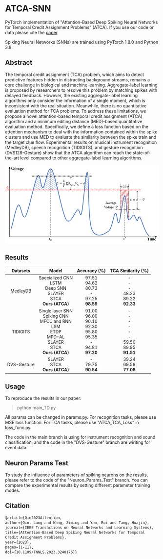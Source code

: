 # ATCA-SNN

PyTorch implementation of "Attention-Based Deep Spiking Neural Networks for Temporal Credit Assignment Problems" (ATCA). If you use our code or data please cite the [paper](<https://ieeexplore.ieee.org/document/10038509/>).

Spiking Neural Networks (SNNs) are trained using PyTorch 1.8.0 and Python 3.8.

## Abstract

The temporal credit assignment (TCA) problem, which aims to detect predictive features hidden in distracting background streams, remains a core challenge in biological and machine learning. Aggregate-label learning is proposed by researchers to resolve this problem by matching spikes with delayed feedback. However, the existing aggregate-label learning algorithms only consider the information of a single moment, which is inconsistent with the real situation. Meanwhile, there is no quantitative evaluation method for TCA problems. To address these limitations, we propose a novel attention-based temporal credit assignment (ATCA) algorithm and a minimum editing distance (MED)-based quantitative evaluation method. Specifically, we define a loss function based on the attention mechanism to deal with the information contained within the spike clusters and use MED to evaluate the similarity between the spike train and the target clue flow. Experimental results on musical instrument recognition (MedleyDB), speech recognition (TIDIGITS), and gesture recognition (DVS128-Gesture) show that the ATCA algorithm can reach the state-of-the-art level compared to other aggregate-label learning algorithms.

![LossFunction](./figures/LossFunction.png)

## Results

| Datasets    | Model       | Accuracy (%)  | TCA Similarity (%)|
| :----:      |   :----:    |    :----:     |       :----:      |
| MedleyDB   | Specialized CNN <br> LSTM <br> Deep SNN <br> SLAYER <br> STCA <br> **Ours (ATCA)**  | 97.51 <br> 94.62 <br> 80.73 <br> - <br> 97.25 <br> **98.59** | - <br> - <br> - <br> 48.23 <br> 89.22 <br> **92.33** <br>|
| TIDIGITS    | Single layer SNN <br> Spiking CNN <br> MFCC and RNN <br> LSM <br> ETDP <br> MPD-AL <br> SLAYER <br> STCA <br> **Ours (ATCA)** | 91.00 <br> 96.00 <br> 96.10 <br> 92.30 <br> 95.80 <br> 95.35 <br> - <br> 94.81 <br> **97.20** | - <br> - <br> - <br> - <br> - <br> - <br> 59.50 <br> 89.95 <br> **91.51**|
| DVS-Gesture | SLAYER <br> STCA <br> **Ours (ATCA)** | - <br> 79.75 <br> **90.54** | 39.24 <br> 69.58 <br> **77.08**|

## Usage

To reproduce the results in our paper:
> python main_TD.py

All params can be changed in params.py. For recognition tasks, please use MSE loss function. For TCA tasks, please use "ATCA_TCA_Loss" in loss_func.py.

The code in the main branch is using for instrument recognition and sound classification, and the code in the "DVS-Gesture" branch are wiriting for event data.

## Neuron Params Test

To study the influence of parameters of spiking neurons on the results, please refer to the code of the "Neuron_Params_Test" branch. You can compare the experimental results by setting different parameter training modes.

## Citation

```
@article{Qin2023Attention,
author={Qin, Lang and Wang, Ziming and Yan, Rui and Tang, Huajin},
journal={IEEE Transactions on Neural Networks and Learning Systems},
title={Attention-Based Deep Spiking Neural Networks for Temporal Credit Assignment Problems},
year={2023},
pages={1-11},
doi={10.1109/TNNLS.2023.3240176}}
